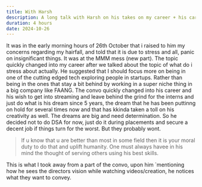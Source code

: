 ```yaml
---
title: With Harsh
description: A long talk with Harsh on his takes on my career + his career in streaming and he considering not to do any thing for interns.
duration: 4 hours
date: 2024-10-26
---
```


It was in the early morning hours of 26th October that i raised to him my concerns regarding my hairfall, and told that it is due to stress and all, panic on insignificant things. It was at the MMM mess (new part).
The topic quickly changed into my career after we talked about the topic of what do i stress about actually. He suggested that I should focus more on being in one of the cutting edged tech exploring people in startups. Rather than being in the ones that stay a bit behind by working in a super niche thing in a big company like FAANG.
The convo quickly changed into his career and his wish to get into streaming and leave behind the grind for the interns and just do what is his dream since 5 years, the dream that he has been puttinng on hold for several times now and that has kkinda taken a toll on his creativity as well. The dreams are big and need determination.
So he decided not to do DSA for now, just do it during placements and secure a decent job if things turn for the worst.
But they probably wont.
> If u know that u are better than most in some field then it is your moral duty to do that and uplift humanity. One must always havee in his mind the thought of serving others using his best skills.

This is what I took away from a part of the convo, upon him `mentioning how he sees the directors vision while watching videos/creation, he notices what they want to convey.
